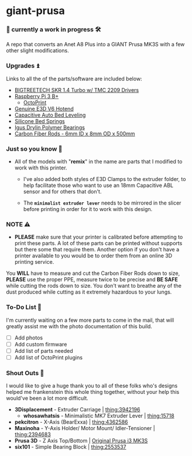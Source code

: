 # giant-prusa

### 🧰 currently a work in progress 🛠️

A repo that converts an Anet A8 Plus into a GIANT Prusa MK3S with a few other slight modifications.

### Upgrades ⏫

Links to all the of the parts/software are included below:

- [BIGTREETECH SKR 1.4 Turbo w/ TMC 2209 Drivers](https://www.amazon.com/gp/product/B082QYYFVX/ref=ppx_yo_dt_b_asin_title_o00_s00?ie=UTF8&psc=1)
- [Raspberry Pi 3 B+](https://www.amazon.com/gp/product/B01CMC50S0/ref=ppx_yo_dt_b_asin_title_o09_s00?ie=UTF8&psc=1)
    - [OctoPrint](https://octoprint.org/)
- [Genuine E3D V6 Hotend](https://www.amazon.com/gp/product/B079H1S9BN/ref=ppx_yo_dt_b_asin_title_o01_s00?ie=UTF8&psc=1)
- [Capacitive Auto Bed Leveling](https://www.amazon.com/gp/product/B01M1777XK/ref=ppx_yo_dt_b_asin_title_o02_s00?ie=UTF8&psc=1)
- [Silicone Bed Springs](https://www.amazon.com/gp/product/B07RZKF8MB/ref=ppx_yo_dt_b_asin_title_o04_s00?ie=UTF8&psc=1)
- [Igus Drylin Polymer Bearings](https://www.amazon.com/gp/product/B071RSDYW4/ref=ppx_yo_dt_b_asin_title_o03_s00?ie=UTF8&psc=1)
- [Carbon Fiber Rods - 6mm ID x 8mm OD x 500mm](https://www.amazon.com/gp/product/B00RWXJYVE/ref=ppx_yo_dt_b_asin_title_o00_s00?ie=UTF8&psc=1)

### Just so you know 💭

- All of the models with "**remix**" in the name are parts that I modified to work with this printer.

    - I've also added both styles of E3D Clamps to the extruder folder, to help facilitate those who want to use an 18mm Capacitive ABL sensor and for others that don't.

    - The **`minimalist extruder lever`** needs to be mirrored in the slicer before printing in order for it to work with this design.

### NOTE ⚠️

- **PLEASE** make sure that your printer is calibrated before attempting to print these parts. A lot of these parts can be printed without supports but there some that require them. Another option if you don't have a printer available to you would be to order them from an online 3D printing service.

You **WILL** have to measure and cut the Carbon Fiber Rods down to size, **PLEASE** use the proper PPE, measure twice to be precise and **BE SAFE** while cutting the rods down to size. You don't want to breathe any of the dust produced while cutting as it extremely hazardous to your lungs.

### To-Do List 📝

I'm currently waiting on a few more parts to come in the mail, that will greatly assist me with the photo documentation of this build.

* [ ] Add photos
* [ ] Add custom firmware
* [ ] Add list of parts needed
* [ ] Add list of OctoPrint plugins

### Shout Outs 📣

I would like to give a huge thank you to all of these folks who's designs helped me frankenstein this whole thing together, without your help this would've been a lot more difficult.

- **3Displacement** - Extruder Carriage | [thing:3942196](https://www.thingiverse.com/thing:3942196)
    - **whosawhatsis** - Minimalistic MK7 Extruder Lever | [thing:15718](https://www.thingiverse.com/thing:15718)
- **pekcitron** - X-Axis (BearExxa) | [thing:4362586](https://www.thingiverse.com/thing:4362586)
- **Maxinoha** - Y-Axis Holder/ Motor Mount/ Idler-Tensioner | [thing:2394683](https://www.thingiverse.com/thing:2394683)
- **Prusa 3D** - Z Axis Top/Bottom | [Original Prusa i3 MK3S](https://www.prusa3d.com/prusa-i3-printable-parts/)
- **six101** - Simple Bearing Block | [thing:2553537](https://www.thingiverse.com/thing:2553537)

